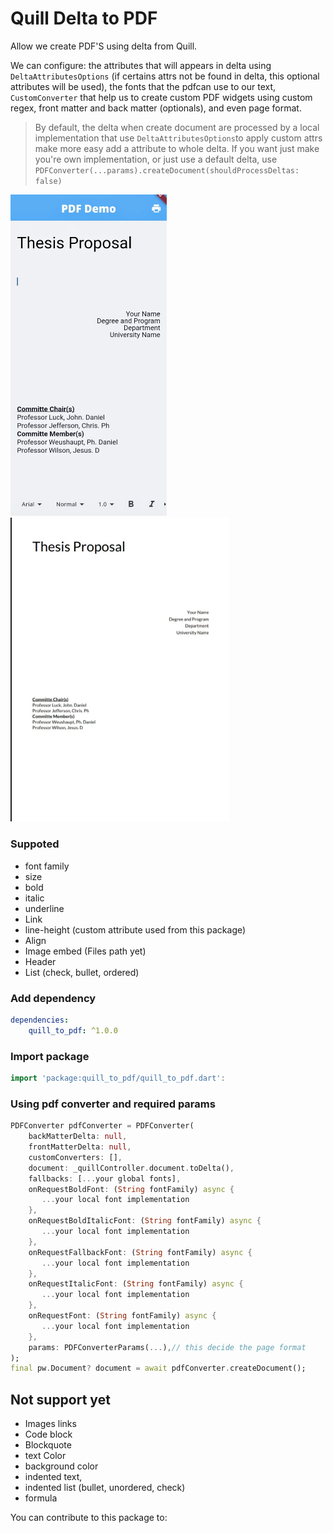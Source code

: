 # Quill Delta to PDF

Allow we create PDF'S using delta from Quill. 

We can configure: the attributes that will appears in delta using `DeltaAttributesOptions` (if certains attrs not be found in delta, this optional attributes will be used), the fonts that the pdfcan use to our text, `CustomConverter` that help us to create custom PDF widgets using custom regex, front matter and back matter (optionals), and even page format.

> By default, the delta when create document are processed by a local implementation that use `DeltaAttributesOptions`to apply custom attrs make more easy add a attribute to whole delta. If you want just make you're own implementation, or just use a default delta, use `PDFConverter(...params).createDocument(shouldProcessDeltas: false)`

<Screenshots>
<img src="./example/assets/delta_to_convert.jpg" width="250" alt="Delta in editor">
<img src="./example/assets/delta_converted.jpg" width="350" alt="Delta converted in PDF">
</Screenshots>

### Suppoted

* font family
* size
* bold
* italic
* underline
* Link
* line-height (custom attribute used from this package)
* Align
* Image embed (Files path yet)
* Header
* List (check, bullet, ordered)

### Add dependency

```yaml
dependencies: 
    quill_to_pdf: ^1.0.0
```

### Import package

```dart
import 'package:quill_to_pdf/quill_to_pdf.dart':
```

### Using pdf converter and required params

```dart
PDFConverter pdfConverter = PDFConverter(
    backMatterDelta: null,
    frontMatterDelta: null,
    customConverters: [],
    document: _quillController.document.toDelta(),
    fallbacks: [...your global fonts],
    onRequestBoldFont: (String fontFamily) async {
       ...your local font implementation
    },
    onRequestBoldItalicFont: (String fontFamily) async {
       ...your local font implementation
    },
    onRequestFallbackFont: (String fontFamily) async {
       ...your local font implementation
    },
    onRequestItalicFont: (String fontFamily) async {
       ...your local font implementation
    },
    onRequestFont: (String fontFamily) async {
       ...your local font implementation
    },
    params: PDFConverterParams(...),// this decide the page format
);
final pw.Document? document = await pdfConverter.createDocument();
```

## Not support yet

* Images links
* Code block
* Blockquote
* text Color 
* background color
* indented text,
* indented list (bullet, unordered, check)
* formula 

You can contribute to this package to: 
